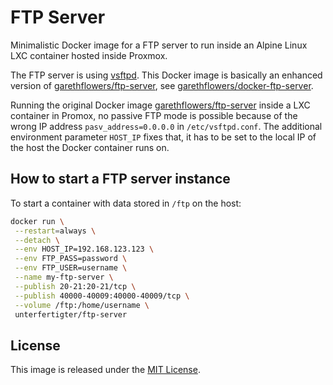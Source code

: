 # FTP Server

Minimalistic Docker image for a FTP server to run inside an Alpine Linux LXC container hosted inside Proxmox.

The FTP server is using [vsftpd](https://security.appspot.com/vsftpd.html). This Docker image is basically an enhanced version of [garethflowers/ftp-server](https://hub.docker.com/r/garethflowers/ftp-server), see [garethflowers/docker-ftp-server](https://github.com/garethflowers/docker-ftp-server).

Running the original Docker image [garethflowers/ftp-server](https://hub.docker.com/r/garethflowers/ftp-server) inside a LXC container in Promox, no passive FTP mode is possible because of the wrong IP address  `pasv_address=0.0.0.0` in `/etc/vsftpd.conf`. The additional environment parameter `HOST_IP` fixes that, it has to be set to the local IP of the host the Docker container runs on.

## How to start a FTP server instance

To start a container with data stored in `/ftp` on the host:

```sh
docker run \
 --restart=always \
 --detach \
 --env HOST_IP=192.168.123.123 \
 --env FTP_PASS=password \
 --env FTP_USER=username \
 --name my-ftp-server \
 --publish 20-21:20-21/tcp \
 --publish 40000-40009:40000-40009/tcp \
 --volume /ftp:/home/username \
 unterfertigter/ftp-server
```

## License

This image is released under the [MIT License](https://raw.githubusercontent.com/garethflowers/docker-ftp-server/master/LICENSE).
